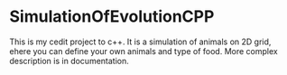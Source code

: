 # SimulationOfEvolutionCPP

This is my cedit project to c++.
It is a simulation of animals on 2D grid, ehere you can define your own animals and type of food.
More complex description is in documentation.

